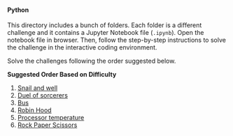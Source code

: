 #### Python
This directory includes a bunch of folders.
 Each folder is a different challenge and it contains a Jupyter Notebook file (`.ipynb`). 
Open the notebook file in browser. 
Then, follow the step-by-step instructions to solve the challenge in the interactive coding environment. 

Solve the challenges following the order suggested below.

**Suggested Order Based on Difficulty**  

1. [Snail and well](./1.-Python/1.-Snail-and-Well)
1. [Duel of sorcerers](./1.-Python/2.-Duel-of-Sorcerers)
1. [Bus](./1.-Python/3.-Bus)
1. [Robin Hood](./1.-Python/4.-Robin-Hood)
1. [Processor temperature](./1.-Python/5.-Temperature-Processor)
1. [Rock Paper Scissors](./1.-Python/6.-Rock–Paper–Scissors)

